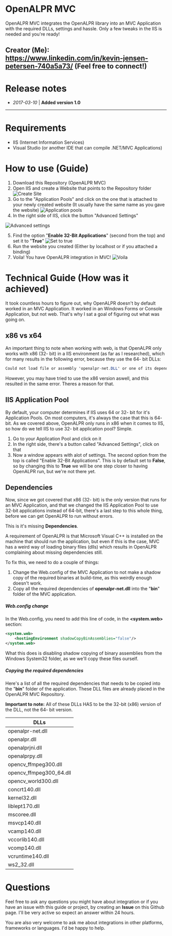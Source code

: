 # OpenALPR MVC

OpenALPR MVC integrates the OpenALPR library into an MVC Application with the required DLLs, settings and hassle. Only a few tweaks in the IIS is needed and you're ready!

Creator (Me): https://www.linkedin.com/in/kevin-jensen-petersen-740a5a73/ (Feel free to connect!)
---
# Release notes
- *2017-03-10* | **Added version 1.0**

---

# Requirements

  - IIS (Internet Information Services)
  - Visual Studio (or another IDE that can compile .NET/MVC Applications)
  

# How to use (Guide)
1. Download this Repository (OpenALPR MVC)
2. Open IIS and create a Website that points to the Repository folder 
![Create Site](http://kevinjp.dk/openalprmvc/images/IIS_Create_Site.PNG "Create site")
3. Go to the "Application Pools" and click on the one that is attached to your newly created website (It usually have the same name as you gave the website) 
![Application pools](http://kevinjp.dk/openalprmvc/images/IIS_Select_Apppool.PNG "Application pools")
4. In the right side of IIS, click the button "Advanced Settings"

![Advanced settings](http://kevinjp.dk/openalprmvc/images/IIS_AdvancedSettings.PNG "Advanced settings")

5. Find the option "**Enable 32-Bit Applications**" (second from the top) and set it to "**True**"
![Set to true](http://kevinjp.dk/openalprmvc/images/IIS_32bitapplicationstrue.PNG "Set to true")
6. Run the website you created (Either by localhost or if you attached a binding)
7. Voila! You have OpenALPR integration in MVC!
![Voila](http://kevinjp.dk/openalprmvc/images/IIS_Voila.PNG "Voila")


# Technical Guide (How was it achieved)
It took countless hours to figure out, why OpenALPR doesn't by default worked in an MVC Application. It worked in an Windows Forms or Console Application, but not web. That's why I sat a goal of figuring out what was going on.

## x86 vs x64
An important thing to note when working with web, is that OpenALPR only works with x86 (32- bit) in a IIS environment (as far as I researched), which for many results in the following error, because they use the 64- bit DLLs:
```csharp
Could not load file or assembly 'openalpr-net.DLL' or one of its dependencies. The specified module could not be found
```
However, you may have tried to use the x86 version aswell, and this resulted in the same error. Theres a reason for that.

## IIS Application Pool
By default, your computer determines if IIS uses 64 or 32- bit for it's Application Pools. On most computers, it's always the case that this is 64- bit. As we covered above, OpenALPR only runs in x86 when it comes to IIS, so how do we tell IIS to use 32- bit application pool? Simple.

1. Go to your Application Pool and click on it
2. In the right side, there's a button called "Advanced Settings", click on that
3. Now a window appears with alot of settings. The second option from the top is called "Enable 32-Bit Applications". This is by default set to **False**, so by changing this to **True** we will be one step closer to having OpenALPR run, but we're not there yet.

## Dependencies
Now, since we got covered that x86 (32- bit) is the only version that runs for an MVC Application, and that we changed the IIS Application Pool to use 32-bit applications instead of 64-bit, there's a last step to this whole thing, before we can get OpenALPR to run without errors.

This is it's missing **Dependencies**. 

A requirement of OpenALPR is that Microsoft Visual C++ is installed on the machine that should run the application, but even if this is the case, MVC has a weird way of loading binary files (dlls) which results in OpenALPR complaining about missing dependencies still.

To fix this, we need to do a couple of things:

1. Change the Web.config of the MVC Application to not make a shadow copy of the required binaries at build-time, as this weirdly enough doesn't work.
2. Copy all the required dependencies of **openalpr-net.dll** into the "**bin**" folder of the MVC application.

##### Web.config change
In the Web.config, you need to add this line of code, in the **<system.web>** section:
```xml
<system.web>
    <hostingEnvironment shadowCopyBinAssemblies="false"/>
</system.web>
```
What this does is disabling shadow copying of binary assemblies from the Windows System32 folder, as we we'll copy these files ourself.

##### Copying the required dependencies
Here's a list of all the required dependencies that needs to be copied into the "**bin**" folder of the application. These DLL files are already placed in the OpenALPR MVC Repository.

**Important to note:** All of these DLLs HAS to be the 32-bit (x86) version of the DLL, not the 64- bit version.

| DLLs |
| ------ |
| openalpr-net.dll |
| openalpr.dll | 
| openalprjni.dll |
| openalprpy.dll |
| opencv_ffmpeg300.dll |
| opencv_ffmpeg300_64.dll |
| opencv_world300.dll |
| concrt140.dll |
| kernel32.dll |
| liblept170.dll |
| mscoree.dll |
| msvcp140.dll |
| vcamp140.dll |
| vccorlib140.dll |
| vcomp140.dll |
| vcruntime140.dll |
| ws2_32.dll |


# Questions
Feel free to ask any questions you might have about integration or if you have an issue with this guide or project, by creating an **Issue** on this Github page. I'll be very active so expect an answer within 24 hours.

You are also very welcome to ask me about integrations in other platforms, frameworks or languages. I'd be happy to help.


